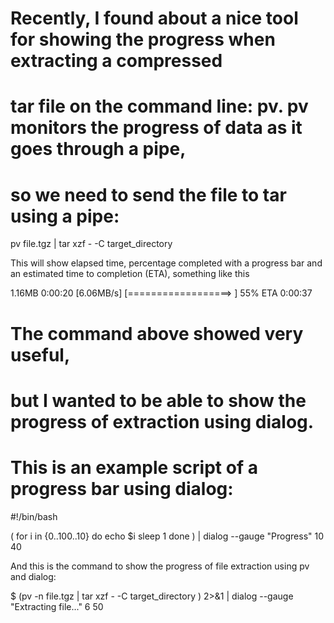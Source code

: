 # Recently, I found about a nice tool for showing the progress when extracting a compressed 
# tar file on the command line: pv. pv monitors the progress of data as it goes through a pipe, 
# so we need to send the file to tar using a pipe:

pv file.tgz | tar xzf - -C target_directory

This will show elapsed time, percentage completed with a progress bar and an estimated time to completion (ETA), something like this

1.16MB 0:00:20 [6.06MB/s] [==================>               ] 55%  ETA 0:00:37

# The command above showed very useful, 
# but I wanted to be able to show the progress of extraction using dialog. 
# This is an example script of a progress bar using dialog:

#!/bin/bash
 
(
for i in {0..100..10}
do
	echo $i
	sleep 1
done
) | dialog --gauge "Progress" 10 40

And this is the command to show the progress of file extraction using pv and dialog:

$ (pv -n file.tgz | tar xzf - -C target_directory ) 2>&1 | dialog --gauge "Extracting file..." 6 50
